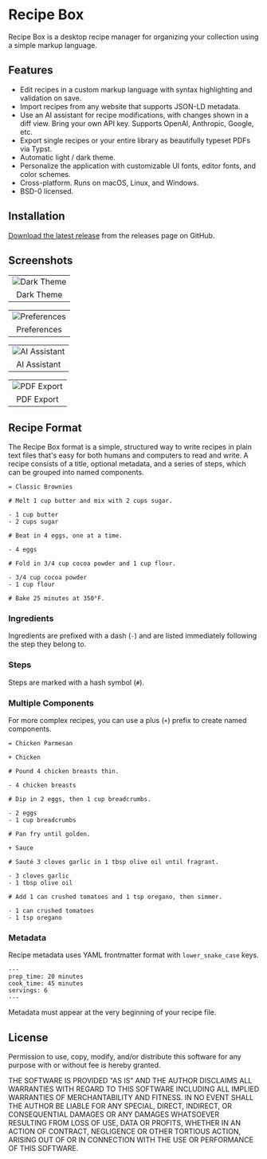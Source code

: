 # Recipe Box

Recipe Box is a desktop recipe manager for organizing your collection using a simple markup language.

## Features

* Edit recipes in a custom markup language with syntax highlighting and validation on save.
* Import recipes from any website that supports JSON-LD metadata.
* Use an AI assistant for recipe modifications, with changes shown in a diff view. Bring your own API key. Supports OpenAI, Anthropic, Google, etc. 
* Export single recipes or your entire library as beautifully typeset PDFs via Typst.
* Automatic light / dark theme.
* Personalize the application with customizable UI fonts, editor fonts, and color schemes.
* Cross-platform. Runs on macOS, Linux, and Windows.
* BSD-0 licensed.

## Installation

[Download the latest release](https://github.com/kkestell/recipe-box/releases) from the releases page on GitHub.

## Screenshots

<table width="80%">
<tr>
<td align="center">
<img src="docs/screenshot.png" alt="Dark Theme">
</td>
</tr>
<tr>
<td align="center">
Dark Theme
</td>
</tr>
</table>

<table width="80%">
<tr>
<td align="center">
<img src="docs/preferences.png" alt="Preferences">
</td>
</tr>
<tr>
<td align="center">
Preferences
</td>
</tr>
</table>

<table width="80%">
<tr>
<td align="center">
<img src="docs/ai-assistant.png" alt="AI Assistant">
</td>
</tr>
<tr>
<td align="center">
AI Assistant
</td>
</tr>
</table>

<table width="80%">
<tr>
<td align="center">
<img src="docs/pdf-export.png" alt="PDF Export">
</td>
</tr>
<tr>
<td align="center">
PDF Export
</td>
</tr>
</table>

## Recipe Format

The Recipe Box format is a simple, structured way to write recipes in plain text files that's easy for both humans and computers to read and write. A recipe consists of a title, optional metadata, and a series of steps, which can be grouped into named components.

```smidge
= Classic Brownies

# Melt 1 cup butter and mix with 2 cups sugar.

- 1 cup butter
- 2 cups sugar

# Beat in 4 eggs, one at a time.

- 4 eggs

# Fold in 3/4 cup cocoa powder and 1 cup flour.

- 3/4 cup cocoa powder
- 1 cup flour

# Bake 25 minutes at 350°F.
```

### Ingredients

Ingredients are prefixed with a dash (`-`) and are listed immediately following the step they belong to.

### Steps

Steps are marked with a hash symbol (`#`).

### Multiple Components

For more complex recipes, you can use a plus (`+`) prefix to create named components.

```smidge
= Chicken Parmesan

+ Chicken

# Pound 4 chicken breasts thin.

- 4 chicken breasts

# Dip in 2 eggs, then 1 cup breadcrumbs.

- 2 eggs
- 1 cup breadcrumbs

# Pan fry until golden.

+ Sauce

# Sauté 3 cloves garlic in 1 tbsp olive oil until fragrant.

- 3 cloves garlic
- 1 tbsp olive oil
  
# Add 1 can crushed tomatoes and 1 tsp oregano, then simmer.

- 1 can crushed tomatoes
- 1 tsp oregano
```

### Metadata

Recipe metadata uses YAML frontmatter format with `lower_snake_case` keys.

```
---
prep_time: 20 minutes
cook_time: 45 minutes
servings: 6
---
```

Metadata must appear at the very beginning of your recipe file.

## License

Permission to use, copy, modify, and/or distribute this software for
any purpose with or without fee is hereby granted.

THE SOFTWARE IS PROVIDED "AS IS" AND THE AUTHOR DISCLAIMS ALL
WARRANTIES WITH REGARD TO THIS SOFTWARE INCLUDING ALL IMPLIED WARRANTIES
OF MERCHANTABILITY AND FITNESS. IN NO EVENT SHALL THE AUTHOR BE LIABLE
FOR ANY SPECIAL, DIRECT, INDIRECT, OR CONSEQUENTIAL DAMAGES OR ANY
DAMAGES WHATSOEVER RESULTING FROM LOSS OF USE, DATA OR PROFITS, WHETHER IN
AN ACTION OF CONTRACT, NEGLIGENCE OR OTHER TORTIOUS ACTION, ARISING OUT
OF OR IN CONNECTION WITH THE USE OR PERFORMANCE OF THIS SOFTWARE.
